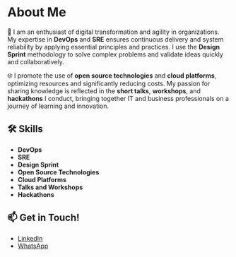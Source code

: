# About Me

🚀 I am an enthusiast of digital transformation and agility in organizations. My expertise in **DevOps** and **SRE** ensures continuous delivery and system reliability by applying essential principles and practices. I use the **Design Sprint** methodology to solve complex problems and validate ideas quickly and collaboratively.

🌐 I promote the use of **open source technologies** and **cloud platforms**, optimizing resources and significantly reducing costs. My passion for sharing knowledge is reflected in the **short talks**, **workshops**, and **hackathons** I conduct, bringing together IT and business professionals on a journey of learning and innovation.

## 🛠️ Skills

- **DevOps**
- **SRE**
- **Design Sprint**
- **Open Source Technologies**
- **Cloud Platforms**
- **Talks and Workshops**
- **Hackathons**

## 📫 Get in Touch!

- [LinkedIn](https://www.linkedin.com/in/sandrociceros/)
- [WhatsApp](https://api.whatsapp.com/send/?phone=5511988954887&text=Ol%C3%A1,%20DevOps%20Vanilla!&type=phone_number&app_absent=0)
